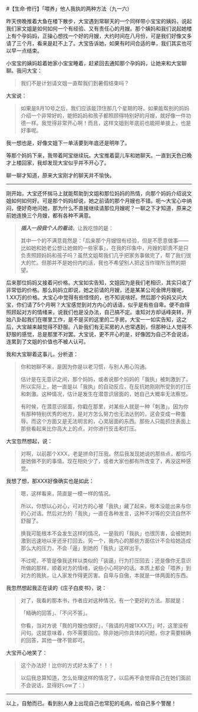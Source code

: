 #【生命⋅修行】「喂养」他人我执的两种方法（九一六）

昨天傍晚推着大鱼在楼下散步，大宝遇到常聊天的一个同样带小宝宝的姨妈，说起我们家文姐是如何如何一个有经验、又有责任心的月嫂。那个姨妈和我们说起她楼上有个孕妈妈，正操心想找一个好的月嫂，大约时间在八月份，可是我们好像又多请了三个月，看来是赶不上了。大宝告诉她，如果有时间合适的单，我们其实也可以早一点结束。

小宝宝的姨妈趁着她家小宝宝睡着，赶紧回去通知那个孕妈妈，让她来和大宝聊聊。我问大宝：

> 我们不是计划请文姐一直帮我们到暑假结束吗？

大宝说：

> 如果是8月10号之后，我们应该能顶住那几个星期的呀。如果能帮别的妈妈介绍一个非常好的，能把妈妈和孩子都照顾得特别好的月嫂，就好像一件功德一样。我觉得非常开心啊！而且，这样文姐到年底前也能把单接上，也是好事呢。

我一想也是，好像文姐下一单活要到年底还是明年了。

等那个妈妈下来，我带着阿宝继续玩。大宝推着婴儿车和她聊天。一直到天色已晚才上楼回家，我却发现大宝似乎并不开心了。

聊一聊才知道，原来大宝刚才的聊天并不愉快。

----

刚开始，大宝还怀揣马上就能帮助到文姐和那位妈妈的热情，向那个妈妈介绍说文姐如何如何好。可是那个妈妈却说，她之前请的那个月嫂也不错。呃～大宝心中纳闷，便好奇地问她，那为什么不直接继续请那位月嫂呢？一聊之下才知道，原来之前她连换三个月嫂，都有各种不满意。

> ***插入一段我个人的看法***，让我吃惊的是：
>
> 其中一个的不满意竟然是：「后来那个月嫂很有经验，但是不愿意做事——比如她和她老公想让她做的一些家事」，在我的印象中，月嫂的职责不是只负责照顾妈妈和孩子吗？虽然文姐帮我们几乎把家务事做完了，帮了我们很大的忙。但那并不是她份内的活，我也不希望别人把这当作理所当然的期望。

后来那位妈妈又接着问价格。大宝如实告知，文姐因为是我们老相识，其实只收了非常低的价格。那么妈妈立即说，她之前请的月嫂，还是某某公司金牌月嫂呢，1.XX万的价格。大宝心中觉得有些怪怪的，也不知说啥好。然后那个妈妈又问大宝，你们请了5个月啊？大宝感觉到对方内心的话语，似乎是有些自卑。便不由得照顾起对方的情绪来，说我们也是没办法，自己搞不定。谁知对方却话峰突转，开始八卦起我们在哪里工作，是不是买的这里的二手房。大宝一一如实告知，这之后，大宝越来越觉得不舒服。八卦我们有无买房的人也常遇到，但那种让人觉得不舒服的感觉，总是那里不对罢。大宝说，更不开心的是，好像因为自己不会说话，连累到了文姐的价值也不被人认可。

我和大宝聊着这事儿，分析道：

> 你和她聊不来，是因为你是以老习惯，与别人用心沟通。
>
> 估计是在无意识之间，那个妈妈，或者说那个妈妈的「我执」被刺激到了。所以实际上，她一直是以「我执」的自动反应，在反抗她刚刚所受到的打压和刺激。这种情况，估计是发生在潜意识层面的，她自己大概率无法察觉。
>
> 有时候，在潜意识层面，你戳在那里，对某些人就是一种「刺激」。因为你有那种特别优秀的地方，是对方怎么努力也无法达到的，这会变成一种羞辱。而这个方面又是无法明言的，心灵层面的东西。那些人只能抓住表面上那些看起来比你高大上的点，对你进行反击和打压。

大宝忽然想起，说：

> 对啊，以前那个XXX，老是拼命打压我。然后我发现她说的那些点，都恰巧是她做不到的事情。现在相处少了，或者大家也都有所改变了，再没这种感觉。

我想了想，那XXX好像确实也是如此：

> 嗯，这样看来，简直是一模一样的情况。
>
> 所以，你想以心对心，可对方的心被「我执」藏了起来，根本没能出来与你的心对话。然后对方的「我执」一直在各种发言，这种不对等的交流自然不舒服了。
>
> 换我可能根本不会发生这样的情况，一是我的「我执」也很厉害，会被她刺激到迅速地以牙还牙打回去。另一个，我内心的那些方面估计不会给她造成那么大的压力，不会「逼」到她的「我执」这样出手。
>
> 不过呢，不管是像我这样以类似的「装逼」行为打压回去；还是像你无意识所做的那样，顺着对方的情绪，说些小心呵护的话。本质上都会「喂养」到对方的我执，让人家发作得更厉害。自卑与自傲，本就是一体两面的东西。

我忽然想起我正在读的《庄子白皮书》，说：

> 对了，我看的那本书，作者应对这种情况，有一个更好的方法。那就是：
>
> 「精确的回答」、「不问不答」。
>
> 你看，当对方说「我的月嫂也很好」，「我请的月嫂1XXX万」时，这里没有问句。这就意味着，你不需要回应。除非她问你具体的问题，你才需要精确的回答，其他一律不管即可。

大宝开心地笑了：

> 这个办法好！比你的方式好太多了！！！
>
> 以后我总算知道，怎么处理这样的情况了，以后再不会觉得自己在她们面前不会说话，显得好Low了：）

----

以上，自勉而已。看到别人身上出现自己也常犯的毛病，给自己多个警醒！